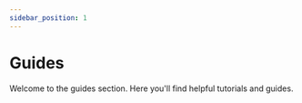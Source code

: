 ```yaml
---
sidebar_position: 1
---
```


# Guides

Welcome to the guides section. Here you'll find helpful tutorials and guides. 